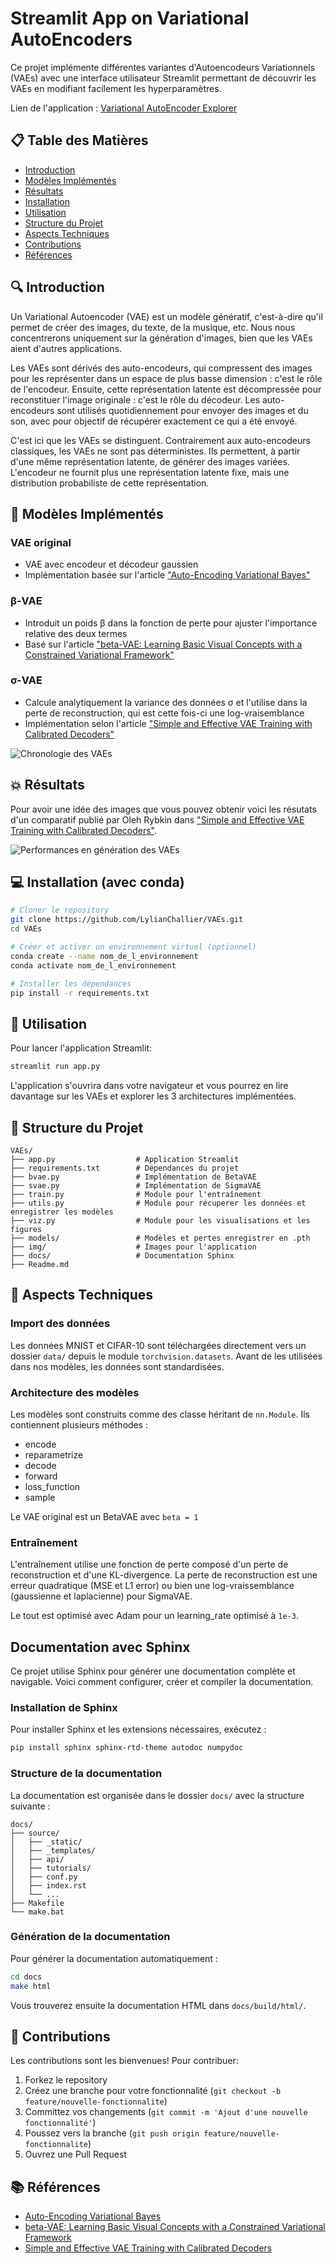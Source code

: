 # Streamlit App on Variational AutoEncoders

Ce projet implémente différentes variantes d'Autoencodeurs Variationnels (VAEs) avec une interface utilisateur Streamlit permettant de découvrir les VAEs en modifiant facilement les hyperparamètres.

Lien de l'application : [Variational AutoEncoder Explorer](https://lylianchallier-vae.streamlit.app/)

## 📋 Table des Matières

- [Introduction](#introduction)
- [Modèles Implémentés](#modèles-implémentés)
- [Résultats](#-résultats)
- [Installation](#installation)
- [Utilisation](#utilisation)
- [Structure du Projet](#structure-du-projet)
- [Aspects Techniques](#aspects-techniques)
- [Contributions](#contributions)
- [Références](#références)

## 🔍 Introduction

Un Variational Autoencoder (VAE) est un modèle génératif, c'est-à-dire qu'il permet de créer des images, du texte, de la musique, etc. Nous nous concentrerons uniquement sur la génération d'images, bien que les VAEs aient d'autres applications.

Les VAEs sont dérivés des auto-encodeurs, qui compressent des images pour les représenter dans un espace de plus basse dimension : c'est le rôle de l'encodeur. Ensuite, cette représentation latente est décompressée pour reconstituer l'image originale : c'est le rôle du décodeur. Les auto-encodeurs sont utilisés quotidiennement pour envoyer des images et du son, avec pour objectif de récupérer exactement ce qui a été envoyé.

C'est ici que les VAEs se distinguent. Contrairement aux auto-encodeurs classiques, les VAEs ne sont pas déterministes. Ils permettent, à partir d'une même représentation latente, de générer des images variées. L'encodeur ne fournit plus une représentation latente fixe, mais une distribution probabiliste de cette représentation.

## 🧠 Modèles Implémentés

### VAE original
- VAE avec encodeur et décodeur gaussien
- Implémentation basée sur l'article ["Auto-Encoding Variational Bayes"](https://arxiv.org/abs/1312.6114)

### β-VAE 
- Introduit un poids β dans la fonction de perte pour ajuster l'importance relative des deux termes
- Basé sur l'article ["beta-VAE: Learning Basic Visual Concepts with a Constrained Variational Framework"](https://openreview.net/forum?id=Sy2fzU9gl)

### σ-VAE
- Calcule analytiquement la variance des données σ et l'utilise dans la perte de reconstruction, qui est cette fois-ci une log-vraisemblance
- Implémentation selon l'article ["Simple and Effective VAE Training with Calibrated Decoders"](https://orybkin.github.io/sigma-vae/)

![Chronologie des VAEs](img/frise.png)

## 💥 Résultats

Pour avoir une idée des images que vous pouvez obtenir voici les résutats d'un comparatif publié par Oleh Rybkin dans ["Simple and Effective VAE Training with Calibrated Decoders"](https://arxiv.org/pdf/2006.13202).

![Performances en génération des VAEs](img/vae_results.png)

## 💻 Installation (avec conda)

```bash 
# Cloner le repository
git clone https://github.com/LylianChallier/VAEs.git
cd VAEs

# Créer et activer un environnement virtuel (optionnel)
conda create --name nom_de_l_environnement
conda activate nom_de_l_environnement

# Installer les dépendances
pip install -r requirements.txt
```

## 🚀 Utilisation

Pour lancer l'application Streamlit:

```bash
streamlit run app.py
```

L'application s'ouvrira dans votre navigateur et vous pourrez en lire davantage sur les VAEs et explorer les 3 architectures implémentées.

## 📁 Structure du Projet

```
VAEs/
├── app.py                  # Application Streamlit
├── requirements.txt        # Dépendances du projet
├── bvae.py                 # Implémentation de BetaVAE
├── svae.py                 # Implémentation de SigmaVAE
├── train.py                # Module pour l'entraînement
├── utils.py                # Module pour récuperer les données et enregistrer les modèles
├── viz.py                  # Module pour les visualisations et les figures
├── models/                 # Modèles et pertes enregistrer en .pth
├── img/                    # Images pour l'application
├── docs/                   # Documentation Sphinx
├── Readme.md
```

## 🔧 Aspects Techniques

### Import des données

Les données MNIST et CIFAR-10 sont téléchargées directement vers un dossier `data/` depuis le module `torchvision.datasets`. Avant de les utilisées dans nos modèles, les données sont standardisées.

### Architecture des modèles

Les modèles sont construits comme des classe héritant de `nn.Module`. Ils contiennent plusieurs méthodes : 
- encode
- reparametrize
- decode
- forward
- loss_function
- sample 

Le VAE original est un BetaVAE avec `beta = 1`

### Entraînement

L'entraînement utilise une fonction de perte composé d'un perte de reconstruction et d'une KL-divergence. La perte de reconstruction est une erreur quadratique (MSE et L1 error) ou bien une log-vraissemblance (gaussienne et laplacienne) pour SigmaVAE.

Le tout est optimisé avec Adam pour un learning_rate optimisé à `1e-3`.

## Documentation avec Sphinx

Ce projet utilise Sphinx pour générer une documentation complète et navigable. Voici comment configurer, créer et compiler la documentation.

### Installation de Sphinx

Pour installer Sphinx et les extensions nécessaires, exécutez :

```bash
pip install sphinx sphinx-rtd-theme autodoc numpydoc
```

### Structure de la documentation

La documentation est organisée dans le dossier `docs/` avec la structure suivante :

```
docs/
├── source/
│   ├── _static/
│   ├── _templates/
│   ├── api/
│   ├── tutorials/
│   ├── conf.py
│   ├── index.rst
│   └── ...
├── Makefile
└── make.bat
```

### Génération de la documentation

Pour générer la documentation automatiquement :

```bash
cd docs
make html
```

Vous trouverez ensuite la documentation HTML dans `docs/build/html/`.

## 🤝 Contributions

Les contributions sont les bienvenues! Pour contribuer:
1. Forkez le repository
2. Créez une branche pour votre fonctionnalité (`git checkout -b feature/nouvelle-fonctionnalite`)
3. Committez vos changements (`git commit -m 'Ajout d'une nouvelle fonctionnalité'`)
4. Poussez vers la branche (`git push origin feature/nouvelle-fonctionnalite`)
5. Ouvrez une Pull Request

## 📚 Références

- [Auto-Encoding Variational Bayes](https://arxiv.org/abs/1312.6114)
- [beta-VAE: Learning Basic Visual Concepts with a Constrained Variational Framework](https://openreview.net/forum?id=Sy2fzU9gl)
- [Simple and Effective VAE Training with Calibrated Decoders](https://orybkin.github.io/sigma-vae/)